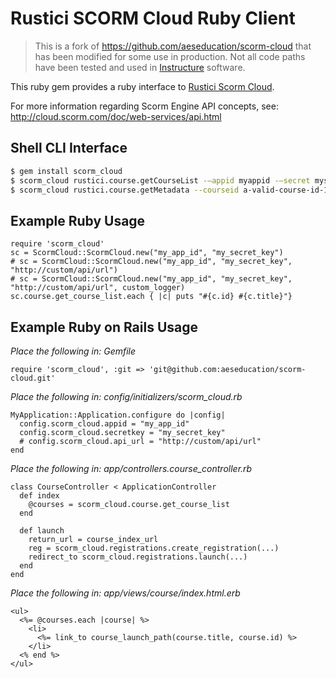 # Rustici SCORM Cloud Ruby Client

> This is a fork of https://github.com/aeseducation/scorm-cloud that has been
> modified for some use in production.  Not all code paths have been
> tested and used in [Instructure](https://www.instructure.com/) software.

This ruby gem provides a ruby interface to [Rustici Scorm Cloud](https://scorm.com/).

For more information regarding Scorm Engine API concepts, see:  http://cloud.scorm.com/doc/web-services/api.html

## Shell CLI Interface

```sh
$ gem install scorm_cloud
$ scorm_cloud rustici.course.getCourseList -—appid myappid -—secret mysecret
$ scorm_cloud rustici.course.getMetadata --courseid a-valid-course-id-12345
```

## Example Ruby Usage

    require 'scorm_cloud'
    sc = ScormCloud::ScormCloud.new("my_app_id", "my_secret_key")
    # sc = ScormCloud::ScormCloud.new("my_app_id", "my_secret_key", "http://custom/api/url")
    # sc = ScormCloud::ScormCloud.new("my_app_id", "my_secret_key", "http://custom/api/url", custom_logger)
    sc.course.get_course_list.each { |c| puts "#{c.id} #{c.title}"}

## Example Ruby on Rails Usage

*Place the following in: Gemfile*

    require 'scorm_cloud', :git => 'git@github.com:aeseducation/scorm-cloud.git'

*Place the following in: config/initializers/scorm_cloud.rb*

    MyApplication::Application.configure do |config|
      config.scorm_cloud.appid = "my_app_id"
      config.scorm_cloud.secretkey = "my_secret_key"
      # config.scorm_cloud.api_url = "http://custom/api/url"
    end

*Place the following in: app/controllers.course_controller.rb*

    class CourseController < ApplicationController
      def index
        @courses = scorm_cloud.course.get_course_list
      end
      
      def launch
        return_url = course_index_url
        reg = scorm_cloud.registrations.create_registration(...)
        redirect_to scorm_cloud.registrations.launch(...)
      end
    end

*Place the following in: app/views/course/index.html.erb*

    <ul>
      <%= @courses.each |course| %>
        <li>
          <%= link_to course_launch_path(course.title, course.id) %>
        </li>
      <% end %>
    </ul>
